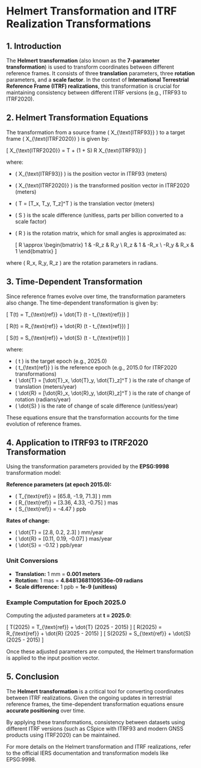 # Helmert Transformation and ITRF Realization Transformations

## 1. Introduction
The **Helmert transformation** (also known as the **7-parameter transformation**) is used to transform coordinates between different reference frames. It consists of three **translation** parameters, three **rotation** parameters, and a **scale factor**. In the context of **International Terrestrial Reference Frame (ITRF) realizations**, this transformation is crucial for maintaining consistency between different ITRF versions (e.g., ITRF93 to ITRF2020).

## 2. Helmert Transformation Equations

The transformation from a source frame \( X_{\text{ITRF93}} \) to a target frame \( X_{\text{ITRF2020}} \) is given by:

\[
X_{\text{ITRF2020}} = T + (1 + S) R X_{\text{ITRF93}}
\]

where:
- \( X_{\text{ITRF93}} \) is the position vector in ITRF93 (meters)
- \( X_{\text{ITRF2020}} \) is the transformed position vector in ITRF2020 (meters)
- \( T = [T_x, T_y, T_z]^T \) is the translation vector (meters)
- \( S \) is the scale difference (unitless, parts per billion converted to a scale factor)
- \( R \) is the rotation matrix, which for small angles is approximated as:
  
  \[
  R \approx \begin{bmatrix} 1 & -R_z & R_y \\ R_z & 1 & -R_x \\ -R_y & R_x & 1 \end{bmatrix}
  \]

where \( R_x, R_y, R_z \) are the rotation parameters in radians.

## 3. Time-Dependent Transformation
Since reference frames evolve over time, the transformation parameters also change. The time-dependent transformation is given by:

\[
T(t) = T_{\text{ref}} + \dot{T} (t - t_{\text{ref}})
\]

\[
R(t) = R_{\text{ref}} + \dot{R} (t - t_{\text{ref}})
\]

\[
S(t) = S_{\text{ref}} + \dot{S} (t - t_{\text{ref}})
\]

where:
- \( t \) is the target epoch (e.g., 2025.0)
- \( t_{\text{ref}} \) is the reference epoch (e.g., 2015.0 for ITRF2020 transformations)
- \( \dot{T} = [\dot{T}_x, \dot{T}_y, \dot{T}_z]^T \) is the rate of change of translation (meters/year)
- \( \dot{R} = [\dot{R}_x, \dot{R}_y, \dot{R}_z]^T \) is the rate of change of rotation (radians/year)
- \( \dot{S} \) is the rate of change of scale difference (unitless/year)

These equations ensure that the transformation accounts for the time evolution of reference frames.

## 4. Application to ITRF93 to ITRF2020 Transformation
Using the transformation parameters provided by the **EPSG:9998** transformation model:

**Reference parameters (at epoch 2015.0):**
- \( T_{\text{ref}} = [65.8, -1.9, 71.3] \) mm
- \( R_{\text{ref}} = [3.36, 4.33, -0.75] \) mas
- \( S_{\text{ref}} = -4.47 \) ppb

**Rates of change:**
- \( \dot{T} = [2.8, 0.2, 2.3] \) mm/year
- \( \dot{R} = [0.11, 0.19, -0.07] \) mas/year
- \( \dot{S} = -0.12 \) ppb/year

### **Unit Conversions**
- **Translation:** 1 mm = **0.001 meters**
- **Rotation:** 1 mas = **4.84813681109536e-09 radians**
- **Scale difference:** 1 ppb = **1e-9 (unitless)**

### **Example Computation for Epoch 2025.0**
Computing the adjusted parameters at **t = 2025.0**:

\[
T(2025) = T_{\text{ref}} + \dot{T} (2025 - 2015)
\]
\[
R(2025) = R_{\text{ref}} + \dot{R} (2025 - 2015)
\]
\[
S(2025) = S_{\text{ref}} + \dot{S} (2025 - 2015)
\]

Once these adjusted parameters are computed, the Helmert transformation is applied to the input position vector.

## 5. Conclusion
The **Helmert transformation** is a critical tool for converting coordinates between ITRF realizations. Given the ongoing updates in terrestrial reference frames, the time-dependent transformation equations ensure **accurate positioning** over time.

By applying these transformations, consistency between datasets using different ITRF versions (such as CSpice with ITRF93 and modern GNSS products using ITRF2020) can be maintained.

For more details on the Helmert transformation and ITRF realizations, refer to the official IERS documentation and transformation models like EPSG:9998.